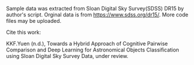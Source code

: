 Sample data was extracted from Sloan Digital Sky Survey(SDSS) DR15 by author's script. 
Orginal data is from https://www.sdss.org/dr15/.
More code files may be uploaded.

Cite this work:

KKF.Yuen (n.d.), Towards a Hybrid Approach of Cognitive Pairwise Comparison and Deep Learning for Astronomical Objects Classification using Sloan 
Digital Sky Survey Data, under review.
